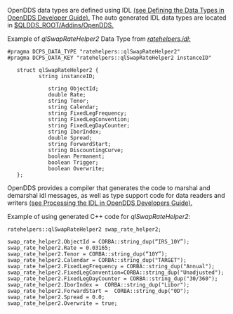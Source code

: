 OpenDDS data types are defined using IDL [(see Defining the Data Types in OpenDDS Developer Guide).](http://download.ociweb.com/OpenDDS/OpenDDS-latest.pdf)
The auto generated IDL data types are located in [$QLDDS\_ROOT/Addins/OpenDDS.](https://code.google.com/p/qldds/source/browse/Addins/OpenDDS/)

Example of _qlSwapRateHelper2_ Data Type from _[ratehelpers.idl:](https://code.google.com/p/qldds/source/browse/Addins/OpenDDS/ratehelpers.idl)_
```
#pragma DCPS_DATA_TYPE "ratehelpers::qlSwapRateHelper2"
#pragma DCPS_DATA_KEY "ratehelpers::qlSwapRateHelper2 instanceID"

   struct qlSwapRateHelper2 {
          string instanceID;

             string ObjectId;
             double Rate;
             string Tenor;
             string Calendar;
             string FixedLegFrequency;
             string FixedLegConvention;
             string FixedLegDayCounter;
             string IborIndex;
             double Spread;
             string ForwardStart;
             string DiscountingCurve;
             boolean Permanent;
             boolean Trigger;
             boolean Overwrite;
   };
```


OpenDDS provides a compiler that generates the code to marshal and demarshal idl messages, as well as type support code for data readers and writers [(see Processing the IDL in OpenDDS Developers Guide).](http://download.ociweb.com/OpenDDS/OpenDDS-latest.pdf)

Example of using generated C++ code for _qlSwapRateHelper2_:
```
ratehelpers::qlSwapRateHelper2 swap_rate_helper2;

swap_rate_helper2.ObjectId = CORBA::string_dup(“IRS_10Y”);
swap_rate_helper2.Rate = 0.03165;
swap_rate_helper2.Tenor = CORBA::string_dup(“10Y”);
swap_rate_helper2.Calendar = CORBA::string_dup("TARGET");
swap_rate_helper2.FixedLegFrequency = CORBA::string_dup("Annual");
swap_rate_helper2.FixedLegConvention=CORBA::string_dup("Unadjusted");
swap_rate_helper2.FixedLegDayCounter = CORBA::string_dup("30/360");
swap_rate_helper2.IborIndex =  CORBA::string_dup("Libor");
swap_rate_helper2.ForwardStart =  CORBA::string_dup("0D");
swap_rate_helper2.Spread = 0.0;
swap_rate_helper2.Overwrite = true;
```